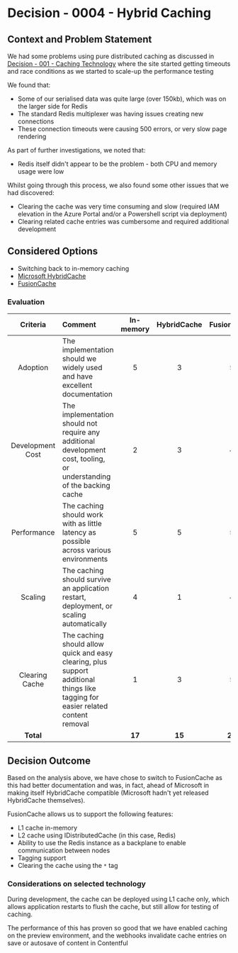 # Decision - 0004 - Hybrid Caching

## Context and Problem Statement

We had some problems using pure distributed caching as discussed in [Decision - 001 - Caching Technology](001-caching-technology.md) where the site started getting timeouts and race conditions as we started to scale-up the performance testing

We found that:

* Some of our serialised data was quite large (over 150kb), which was on the larger side for Redis
* The standard Redis multiplexer was having issues creating new connections
* These connection timeouts were causing 500 errors, or very slow page rendering

As part of further investigations, we noted that:
* Redis itself didn't appear to be the problem - both CPU and memory usage were low

Whilst going through this process, we also found some other issues that we had discovered:
* Clearing the cache was very time consuming and slow (required IAM elevation in the Azure Portal and/or a Powershell script via deployment)
* Clearing related cache entries was cumbersome and required additional development

## Considered Options

* Switching back to in-memory caching
* [Microsoft HybridCache](https://learn.microsoft.com/en-us/aspnet/core/performance/caching/hybrid?view=aspnetcore-9.0)
* [FusionCache](https://github.com/ZiggyCreatures/FusionCache)

### Evaluation

|     Criteria     | Comment                                                                                                                          | In-memory | HybridCache | FusionCache |
|:----------------:|:---------------------------------------------------------------------------------------------------------------------------------|:---------:|:-----------:|:-----------:|
|     Adoption     | The implementation should we widely used and have excellent documentation                                                        |     5     |      3      |      5      | 
| Development Cost | The implementation should not require any additional development cost, tooling, or understanding of the backing cache            |     2     |      3      |      4      | 
|   Performance    | The caching should work with as little latency as possible across various environments                                           |     5     |      5      |      5      |
|     Scaling      | The caching should survive an application restart, deployment, or scaling automatically                                          |     4     |      1      |      4      |
|  Clearing Cache  | The caching should allow quick and easy clearing, plus support additional things like tagging for easier related content removal |     1     |      3      |      5      |
|    **Total**     |                                                                                                                                  |  **17**   |   **15**    |   **23**    |

## Decision Outcome

Based on the analysis above, we have chose to switch to FusionCache as this had better documentation and was, in fact, ahead of Microsoft in making itself HybridCache compatible (Microsoft hadn't yet released HybridCache themselves).

FusionCache allows us to support the following features:
- L1 cache in-memory
- L2 cache using IDistributedCache (in this case, Redis)
- Ability to use the Redis instance as a backplane to enable communication between nodes
- Tagging support
- Clearing the cache using the `*` tag

### Considerations on selected technology

During development, the cache can be deployed using L1 cache only, which allows application restarts to flush the cache, but still allow for testing of caching.

The performance of this has proven so good that we have enabled caching on the preview environment, and the webhooks invalidate cache entries on save or autosave of content in Contentful

